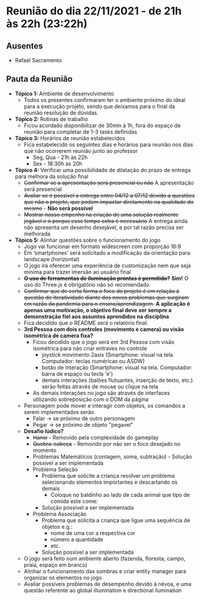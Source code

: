 # Reunião do dia 22/11/2021 - de 21h às 22h (23:22h)

## Ausentes

- Rafael Sacramento

##  Pauta da Reunião
- **Tópico 1:** Ambiente de desenvolvimento
  - Todos os presentes confirmaram ter o ambiente próximo do ideal para a execução projeto, sendo que
    deixamos para o final da reunião resolução de dúvidas.
- **Tópico 2:** Rotinas de trabalho
  - Ficou acordado disponibilizar de 30min à 1h, fora do espaço de reunião para completar de 1-3 tasks definidas
- **Tópico 3:** Horários de reunião estabelecidos
  - Fica estabelecido os seguintes dias e horários para reunião nos dias que não ocorrerem reunião junto ao professor
    - Seg, Qua - 21h às 22h
    - Sex - 18:30h às 20h
- **Tópico 4:** Verificar uma possibilidade de dilatação do prazo de entrega para melhora da solução final
  - ~~Confirmar se a apresentação será presencial ou não~~ A apresentação será presencial
  - ~~Avaliar se é possível a entrega entre 04/12 a 07/12 devido a questões que não o projeto, que podem impactar 
    diretamente na qualidade do mesmo~~ - **Não será possível** 
  - ~~Mostrar nosso empenho na criação de uma solução realmente jogável e o porque esse tempo extra é necessário~~
    A entrega ainda não apresenta um desenho desejável, e por tal razão precisa ser melhorada
- **Tópico 5:** Alinhar questões sobre o funcionamento do jogo
  - Jogo vai funcionar em formato widescreen com proporção 16:9
  - Em ‘smartphones’ será solicitado a modificação da orientação para landscape (horizontal)
  - O jogo irá oferecer uma experiência de customização nem que seja minima para trazer imersão ao usuário final
  - ~~**O uso de ferramentas de iluminação prontas é permitido?**~~ **Sim!** O uso do Three.js é obrigatório não só
    recomendado.
  - ~~Confirmar que de certa forma o foco do projeto é em relação à questão de iteratividade
    diante dos novos problemas que surgiram em razão da pandemia para o ensino/aprendizagem.~~ **A aplicação é apenas uma
    motivação, o objetivo final deve ser sempre a demonstração fiel aos assuntos aprendidos na disciplina**
  - Fica decidido que o README será o relatório final.
  - **3rd Pessoa com dois controles (movimento e camera) ou visão isométrica de camera fixa?**
    - Ficou decidido que o jogo será em 3rd Pessoa com visão isométrica para não criar entraves no controle
      - joystick movimento 2axis (Smartphone: visual na tela. Computador: teclas numéricas ou ASDW)
      - botão de interação (Smartphone: visual na tela. Computador: barra de espaço ou tecla 'e')
      - demais interações (balões flutuantes, inserção de texto, etc.) serão feitas através de mouse ou clique na tela
    - As demais interações no jogo são através de interfaces utilizando sobreposição com o DOM da página
  - Personagem pode mover e interagir com objetos, os comandos a serem implementados serão
    - Falar -> se próximo de outro personagem
    - Pegar -> se próximo de objeto "pegavel"
  - **Desafio lúdico?**
    - ~~Hanoi~~ - Removido pela complexidade do gameplay
    - ~~Quebra-cabeça~~ - Removido por não ser o foco desejado no momento
    - Problemas Matemáticos (contagem, soma, subtração) - Solução possível a ser implementada
    - Problema Seleção
      - Problema que solicite a criança resolver um problema selecionando
        elementos importantes e descartando os demais
        - Coloque no baldinho ao lado de cada animal que tipo de comida este come:
      - Solução possível a ser implementada
    - Problema Associação
      - Problema que solicita a criança que ligue uma sequência de objetos e.g.: 
        - nome de uma cor a respectiva cor
        - número a quantidade
        - etc.
      - Solução possível a ser implementada
  - O jogo será feito num ambiente aberto (fazenda, floresta, campo, praia, espaço em branco)
  - Alinhar o funcionamento das sombras e criar entity manager para organizar os elementos no jogo
  - Avaliar possíveis problemas de desempenho devido à névoa, e uma questão referente ao global illumination e
    directional ilumination
